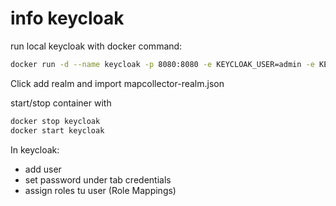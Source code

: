 # info keycloak

run local keycloak with docker command:

```bash
docker run -d --name keycloak -p 8080:8080 -e KEYCLOAK_USER=admin -e KEYCLOAK_PASSWORD=admin jboss/keycloak
```
Click add realm and import mapcollector-realm.json

start/stop container with
```bash
docker stop keycloak
docker start keycloak
```
In keycloak:

* add user 
* set password under tab credentials
* assign roles tu user (Role Mappings)
